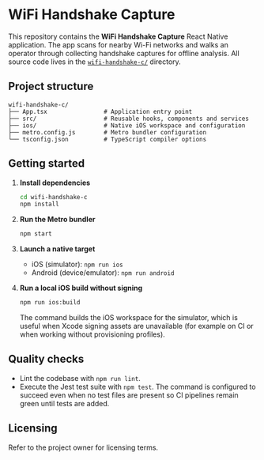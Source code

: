 # WiFi Handshake Capture

This repository contains the **WiFi Handshake Capture** React Native application. The app scans for nearby Wi-Fi networks and walks an operator through collecting handshake captures for offline analysis. All source code lives in the [`wifi-handshake-c/`](wifi-handshake-c/) directory.

## Project structure

```
wifi-handshake-c/
├── App.tsx                # Application entry point
├── src/                   # Reusable hooks, components and services
├── ios/                   # Native iOS workspace and configuration
├── metro.config.js        # Metro bundler configuration
└── tsconfig.json          # TypeScript compiler options
```

## Getting started

1. **Install dependencies**

   ```bash
   cd wifi-handshake-c
   npm install
   ```

2. **Run the Metro bundler**

   ```bash
   npm start
   ```

3. **Launch a native target**

   - iOS (simulator): `npm run ios`
   - Android (device/emulator): `npm run android`

4. **Run a local iOS build without signing**

   ```bash
   npm run ios:build
   ```

   The command builds the iOS workspace for the simulator, which is useful when Xcode signing assets are unavailable (for example on CI or when working without provisioning profiles).

## Quality checks

- Lint the codebase with `npm run lint`.
- Execute the Jest test suite with `npm test`. The command is configured to succeed even when no test files are present so CI pipelines remain green until tests are added.

## Licensing

Refer to the project owner for licensing terms.
